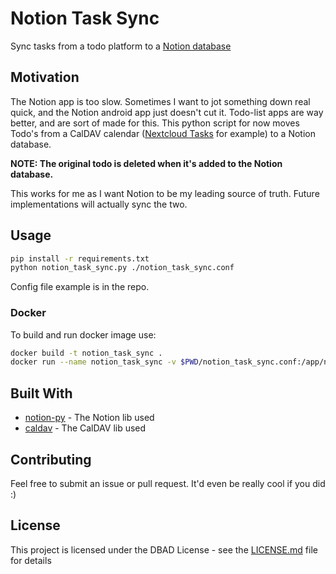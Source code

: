 # Notion Task Sync

Sync tasks from a todo platform to a [Notion database](https://www.notion.so/Intro-to-databases-fd8cd2d212f74c50954c11086d85997e)

## Motivation

The Notion app is too slow. Sometimes I want to jot something down real quick, and the Notion android app just doesn't cut it. Todo-list apps are way better, and are sort of made for this. This python script for now moves Todo's from a CalDAV calendar ([Nextcloud Tasks](https://github.com/nextcloud/tasks) for example) to a Notion database. 

**NOTE: The original todo is deleted when it's added to the Notion database.**

This works for me as I want Notion to be my leading source of truth. Future implementations will actually sync the two.

## Usage

```bash
pip install -r requirements.txt
python notion_task_sync.py ./notion_task_sync.conf
```

Config file example is in the repo.

### Docker

To build and run docker image use:
```bash
docker build -t notion_task_sync .
docker run --name notion_task_sync -v $PWD/notion_task_sync.conf:/app/notion_task_sync.conf notion_task_sync
```

## Built With

* [notion-py](https://github.com/jamalex/notion-py) - The Notion lib used
* [caldav](https://github.com/python-caldav/caldav) - The CalDAV lib used

## Contributing

Feel free to submit an issue or pull request. It'd even be really cool if you did :)

## License

This project is licensed under the DBAD License - see the [LICENSE.md](LICENSE.md) file for details
